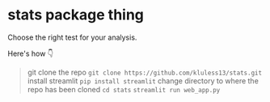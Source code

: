 # stats package thing

Choose the right test for your analysis.

Here's how 👇

> git clone the repo
>   `git clone https://github.com/kluless13/stats.git`
> install streamlit
>   `pip install streamlit`
> change directory to where the repo has been cloned
>   `cd stats`
> `streamlit run web_app.py`
